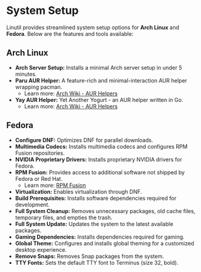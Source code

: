 # System Setup  

Linutil provides streamlined system setup options for **Arch Linux** and **Fedora**. Below are the features and tools available:  

## Arch Linux  
- **Arch Server Setup:** Installs a minimal Arch server setup in under 5 minutes.  
- **Paru AUR Helper:** A feature-rich and minimal-interaction AUR helper wrapping pacman.  
  - Learn more: [Arch Wiki - AUR Helpers](https://wiki.archlinux.org/title/AUR_helpers)  
- **Yay AUR Helper:** Yet Another Yogurt - an AUR helper written in Go.  
  - Learn more: [Arch Wiki - AUR Helpers](https://wiki.archlinux.org/title/AUR_helpers)  

## Fedora  
- **Configure DNF:** Optimizes DNF for parallel downloads.  
- **Multimedia Codecs:** Installs multimedia codecs and configures RPM Fusion repositories.  
- **NVIDIA Proprietary Drivers:** Installs proprietary NVIDIA drivers for Fedora.  
- **RPM Fusion:** Provides access to additional software not shipped by Fedora or Red Hat.  
  - Learn more: [RPM Fusion](https://rpmfusion.org/)  
- **Virtualization:** Enables virtualization through DNF.  
- **Build Prerequisites:** Installs software dependencies required for development.  
- **Full System Cleanup:** Removes unnecessary packages, old cache files, temporary files, and empties the trash.  
- **Full System Update:** Updates the system to the latest available packages.  
- **Gaming Dependencies:** Installs dependencies required for gaming.  
- **Global Theme:** Configures and installs global theming for a customized desktop experience.  
- **Remove Snaps:** Removes Snap packages from the system.  
- **TTY Fonts:** Sets the default TTY font to Terminus (size 32, bold).  

